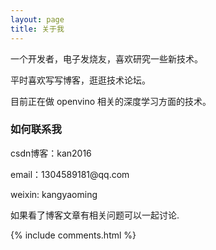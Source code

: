```yaml
---
layout: page
title: 关于我 
---
```


一个开发者，电子发烧友，喜欢研究一些新技术。
<p>
平时喜欢写写博客，逛逛技术论坛。
<p>
目前正在做 openvino 相关的深度学习方面的技术。

<p> 

<p> 

<p> 


<h3> 如何联系我 </h3>  

<p> 
csdn博客：kan2016
<p> 
email：1304589181@qq.com       
<p> 
weixin: kangyaoming  
<p> 
如果看了博客文章有相关问题可以一起讨论.
<p> 


{% include comments.html %}

